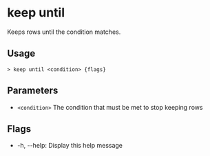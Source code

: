 # keep until
Keeps rows until the condition matches.

## Usage
```shell
> keep until <condition> {flags} 
 ```

## Parameters
* `<condition>` The condition that must be met to stop keeping rows

## Flags
* -h, --help: Display this help message

